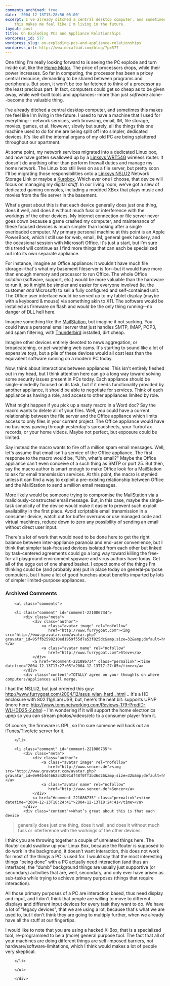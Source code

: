 ```yaml
---
comments_archived: true
date: '2004-12-13T15:28:56-05:00'
excerpt: I've already ditched a central desktop computer, and sometimes
    this makes me feel like I'm living in the future.
layout: post
title: On Exploding PCs and Appliance Relationships
wordpress_id: 577
wordpress_slug: on-exploding-pcs-and-appliance-relationships
wordpress_url: http://www.decafbad.com/blog/?p=577
---
```

One thing I'm really looking forward to is seeing the PC explode and turn inside out, like the [Home Motor](http://www.google.com/search?q=+%22Home+Motor%22+%248.75+catalog+-domain&#38;btnG=Search).  The price of processors drops, while their power increases.  So far in computing, the processor has been a pricey central resource, demanding to be shared between programs and peripherals.  But soon, it won't be too far fetched to think of a processor as the least precious part.  In fact, computers could get so cheap as to be given away, while well-built tools and appliances--more than just *software* alone--become the valuable thing.  

I've already ditched a central desktop computer, and sometimes this makes me feel like I'm living in the future.  I used to have a machine that I used for everything-- network services, web browsing, email, IM, file storage, movies, games, et al.  However, slowly but surely, all the things this one machine used to do for me are being split off into simpler, dedicated devices.  It's like all the internal organs of my old PC are being splattered throughout our apartment.

At some point, my network services migrated into a dedicated Linux box, and now have gotten swallowed up by a [Linksys WRT54G](http://www.linksys.com/products/product.asp?prid=508&#38;scid=35) wireless router.   It doesn't do anything other than perform firewall duties and manage my home network.  The Linux box still lives on as a file server, but pretty soon I'll be migrating those responsibilities onto a [Linksys NSLU2](http://www.newegg.com/app/viewProductDesc.asp?description=33-124-036&#38;catalog=23&#38;manufactory=BROWSE) Network Storage Link or maybe a [Kurobox](http://www.revolutionstore.com/).  Which ever one I choose, that device will focus on managing my digital *stuff*.  In our living room, we've got a slew of dedicated gaming consoles, including a modded XBox that plays music and movies from the file server in the basement.  

What's great about this is that each device generally does just one thing, does it well, and does it without much fuss or interference with the workings of the other devices.  My internet connection or file server never goes down because a game crashed my computer, and maintenance of these focused devices is much simpler than looking after a single overloaded computer.  My primary personal machine at this point is an Apple PowerBook, which I still use for web, email, IM, general geek hackery, and the occasional session with Microsoft Office.  It's just a start, but I'm sure this trend will continue as I find more things that can each be specialized out into its own separate appliance.  

For instance, imagine an Office appliance: It wouldn't have much file storage--that's what my basement fileserver is for--but it would have more than enough memory and processor to run Office.  The whole Office *solution* (software, support, etc.) would be more valuable than the hardware to run it, so it might be simpler and easier for everyone involved (ie. the customer *and* Microsoft) to sell a fully configured and self-contained unit.  The Office user interface would be served up to my tablet display (maybe with a keyboard &#38; mouse) via something akin to X11.  The software would be installed as firmware on flash and would be the only thing running--no danger of DLL hell here.  

Imagine something like the [MailStation](http://www.aarp.org/computers-hardware/Articles/a2003-05-20-mailstation.html), but imagine it not sucking.  You could have a personal email server that just handles SMTP, IMAP, POP3, and spam filtering, with [Thunderbird](http://www.mozilla.org/products/thunderbird/) installed, dirt cheap.  

Imagine other devices entirely devoted to news aggregation, or broadcatching, or pet-watching web cams.  It's starting to sound like a lot of expensive toys, but a pile of these devices would all cost less than the equivalent software running on a modern PC today.

Now, think about interactions between appliances.  This isn't entirely fleshed out in my head, but I think attention here can go a long way toward solving some security issues present in PCs today.  Each appliance should be single-mindedly focused on its task, but if it needs functionality provided by another appliance, it should be able to negotiate for services.  Think of each appliance as having a role, and access to other appliances limited by role.

What might happen if you pick up a nasty macro in a Word doc?  Say the macro wants to delete all of your files.  Well, you could have a current relationship between the file server and the Office appliance which limits access to only files in your current project.  The Office appliance would have no business pawing through yesterday's spreadsheets, your TurboTax records, or your home videos.  Maybe not perfect, but exposure could be limited.  

Say instead the macro wants to fire off a million spam email messages.  Well, let's assume that email isn't a service of the Office appliance.  The first response to the macro would be, "Uhh, what's email?"  Maybe the Office appliance can't even conceive of a such thing as SMTP or port 25.  But then, say the macro author is smart enough to make Office look for a MailStation to ask for email transmission services.  At this point, the macro is stymied unless it can find a way to exploit a pre-existing relationship between Office and the MailStation to send a million email messages.

More likely would be someone trying to compromise the MailStation via a maliciously-constructed email message.  But, in this case, maybe the single-task simplicity of the device would make it easier to prevent such exploit availability in the first place.  Avoid scriptable email transmission in a consumer device, watch out for buffer overruns or use managed code and virtual machines, reduce down to zero any possibility of sending an email without direct user input.

There's a lot of work that would need to be done here to get the right balance between inter-appliance paranoia and end-user convenience, but I think that simpler task-focused devices isolated from each other but linked by task-centered agreements could go a long way toward killing the free-for-all playground environment spyware and virus authors have today.  Get all of the eggs out of one shared basket.  I expect some of the things I'm thinking could be (and probably are) put in place today on general-purpose computers, but I have a lot of good hunches about benefits imparted by lots of simpler limited-purpose appliances.

<div id="comments" class="comments archived-comments">
            <h3>Archived Comments</h3>
            
        <ul class="comments">
            
        <li class="comment" id="comment-221086734">
            <div class="meta">
                <div class="author">
                    <a class="avatar image" rel="nofollow" 
                       href="http://www.furrygoat.com"><img src="http://www.gravatar.com/avatar.php?gravatar_id=95ffb2598210ed1959f55d7a53f825dc&amp;size=32&amp;default=http://mediacdn.disqus.com/1320279820/images/noavatar32.png"/></a>
                    <a class="avatar name" rel="nofollow" 
                       href="http://www.furrygoat.com">Steve</a>
                </div>
                <a href="#comment-221086734" class="permalink"><time datetime="2004-12-13T17:27:05">2004-12-13T17:27:05</time></a>
            </div>
            <div class="content">TOTALLY agree on your thoughts on where computers/appliances will merge.

I had the NSLU2, but just ordered this guy: http://www.furrygoat.com/2004/12/asus_wlan_hard_.html .. It's a HD enclosure with 802.11g/Lan/USB, but, here's the neat bit: supports UPNP (more here: http://www.tomsnetworking.com/Reviews-179-ProdID-WLHDD25-2.php) - I'm wondering if it will support the home electronics upnp so you can stream photos/videos/etc to a consumer player from it.

Of course, the firmware is GPL, so I'm sure someone will hack out an iTunes/Tivo/etc server for it.</div>
            
        </li>
    
        <li class="comment" id="comment-221086735">
            <div class="meta">
                <div class="author">
                    <a class="avatar image" rel="nofollow" 
                       href="http://www.sencer.de"><img src="http://www.gravatar.com/avatar.php?gravatar_id=0e94b4d4662542b91df48f0ff3b36d26&amp;size=32&amp;default=http://mediacdn.disqus.com/1320279820/images/noavatar32.png"/></a>
                    <a class="avatar name" rel="nofollow" 
                       href="http://www.sencer.de">Sencer</a>
                </div>
                <a href="#comment-221086735" class="permalink"><time datetime="2004-12-13T18:24:41">2004-12-13T18:24:41</time></a>
            </div>
            <div class="content">>What’s great about this is that each device 
>generally does just one thing, does it well, and 
>does it without much fuss or interference with 
>the workings of the other devices.

I think you are throwing together a couple of unrelated things here. The Router could swallow up your Linux Box, because the Router is supposed to do work in the background, it doesn't want interaction, this does not work for most of the things a PC is used for. I would say that the most interesting things "being done" with a PC actually need interaction (and thus an interface), the "dumb" background things are usually just supportive (or secondary) activities that are, well, secondary, and only ever have arisen as sub-tasks while trying to achieve primary purposes (things that require interaction).

All those primary purposes of a PC are interaction based, thus need display and input, and I don't think that people are willing to move to different displays and different input devices for every task they want to do. We have a lot of "legacy devices", that we are using a lot, because that's what we are used to, but I don't think they are going to multiply further, when we already have all the stuff at our fingertips.

I would like to note that you are using a hacked X-Box, that is a specialized tool, re-programmed to be a (more) general purpose tool. 
The fact that all of your machines are doing different things are self-imposed barriers, not hardware/software-limitations, which I think would makes a lot of people very skeptical.</div>
            
        </li>
    
        </ul>
    
        </div>
    